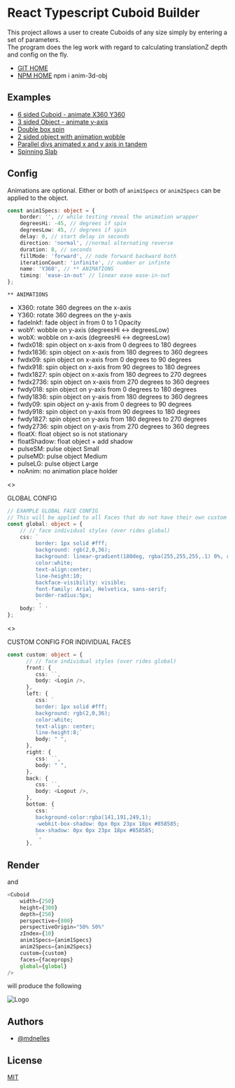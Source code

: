 # React Typescript Cuboid Builder

This project allows a user to create Cuboids of any size simply by entering a set of parameters.  
The program does the leg work with regard to calculating translationZ depth and config on the fly.

-   [GIT HOME](https://github.com/mdnelles/anim-3d-objs-launcher)
-   [NPM HOME](https://www.npmjs.com/package/anim-3d-obj) npm i anim-3d-obj

## Examples

-   [6 sided Cuboid - animate X360 Y360](https://codesandbox.io/s/anim-3d-obj-all-sides-simple-bf67yg)
-   [3 sided Object - animate y-axis](https://codesandbox.io/s/anim-3d-obj-3-sides-wobble-y-axis-wglkms)
-   [Double box spin](https://codesandbox.io/s/react-anim-3d-double-box-spin-vbdhg2)
-   [2 sided object with animation wobble](https://codesandbox.io/s/anim-3d-obj-wobblex-mmidkg)
-   [Parallel divs animated x and y axis in tandem](https://codesandbox.io/s/anim-3d-obj-2-sides-simple-4057y7)
-   [Spinning Slab](https://codesandbox.io/s/react-anim-3d-pulse-kc8g0f)

## Config

Animations are optional. Either or both of `anim1Specs` or `anim2Specs` can be applied to the object.

```typescript
const anim1Specs: object = {
    border: '', // while testing reveal the animation wrapper
    degreesHi: -45, // degrees if spin
    degreesLow: 45, // degrees if spin
    delay: 0, // start delay in seconds
    direction: 'normal', //normal alternating reverse
    duration: 8, // seconds
    fillMode: 'forward', // node forward backward both
    iterationCount: 'infinite', // number or infinte
    name: 'Y360', // ** ANIMATIONS
    timing: 'ease-in-out' // linear ease ease-in-out
};
```

`** ANIMATIONS`

-   X360: rotate 360 degrees on the x-axis
-   Y360: rotate 360 degrees on the y-axis
-   fadeInkf: fade object in from 0 to 1 Opacity
-   wobY: wobble on y-axis (degreesHi <-> degreesLow)
-   wobX: wobble on x-axis (degreesHi <-> degreesLow)
-   fwdx018: spin object on x-axis from 0 degrees to 180 degrees
-   fwdx1836: spin object on x-axis from 180 degrees to 360 degrees
-   fwdx09: spin object on x-axis from 0 degrees to 90 degrees
-   fwdx918: spin object on x-axis from 90 degrees to 180 degrees
-   fwdx1827: spin object on x-axis from 180 degrees to 270 degrees
-   fwdx2736: spin object on x-axis from 270 degrees to 360 degrees
-   fwdy018: spin object on y-axis from 0 degrees to 180 degrees
-   fwdy1836: spin object on y-axis from 180 degrees to 360 degrees
-   fwdy09: spin object on y-axis from 0 degrees to 90 degrees
-   fwdy918: spin object on y-axis from 90 degrees to 180 degrees
-   fwdy1827: spin object on y-axis from 180 degrees to 270 degrees
-   fwdy2736: spin object on y-axis from 270 degrees to 360 degrees
-   floatX: float object so is not stationary
-   floatShadow: float object + add shadow
-   pulseSM: pulse object Small
-   pulseMD: pulse object Medium
-   pulseLG: pulse object Large
-   noAnim: no animation place holder

<>

GLOBAL CONFIG

```typescript
// EXAMPLE GLOBAL FACE CONFIG
// This will be applied to all Faces that do not have their own custom config
const global: object = {
    // // face individual styles (over rides global)
    css: `
         border: 1px solid #fff;
         background: rgb(2,0,36);
         background: linear-gradient(180deg, rgba(255,255,255,.1) 0%, rgba(141,191,249,.7) 100%);
         color:white;
         text-align:center;
         line-height:10;
         backface-visibility: visible;
         font-family: Arial, Helvetica, sans-serif;
         border-radius:5px;
         `,
    body: ' '
};
```

<>

CUSTOM CONFIG FOR INDIVIDUAL FACES

```typescript
const custom: object = {
      // // face individual styles (over rides global)
      front: {
         css: ``,
         body: <Login />,
      },
      left: {
         css: `
         border: 1px solid #fff;
         background: rgb(2,0,36);
         color:white;
         text-align: center;
         line-height:8;`
         body: " ",
      },
      right: {
         css: ``,
         body: " ",
      },
      back: {
         css: ``,
         body: <Logout />,
      },
      bottom: {
         css: `
         background-color:rgba(141,191,249,1);
         -webkit-box-shadow: 0px 0px 23px 18px #858585;
         box-shadow: 0px 0px 23px 18px #858585;
         `,
      },
```

## Render

and

```typescript
<Cuboid
    width={250}
    height={300}
    depth={250}
    perspective={800}
    perspectiveOrigin="50% 50%"
    zIndex={10}
    anim1Specs={anim1Specs}
    anim2Specs={anim2Specs}
    custom={custom}
    faces={faceprops}
    global={global}
/>
```

will produce the following

![Logo](https://raw.githubusercontent.com/mdnelles/objs-local/main/img.png?token=GHSAT0AAAAAABQVNJ4VATWQM4SI3LXSTDZWYVDOL7Q)

## Authors

-   [@mdnelles](https://github.com/mdnelles)

## License

[MIT](https://choosealicense.com/licenses/mit/)
